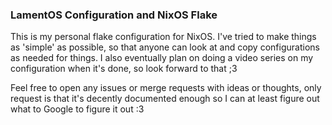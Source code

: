### LamentOS Configuration and NixOS Flake

This is my personal flake configuration for NixOS. I've tried to make things as 'simple' as possible, so that anyone can look at and copy configurations as needed for things. I also eventually plan on doing a video series on my configuration when it's done, so look forward to that ;3

Feel free to open any issues or merge requests with ideas or thoughts, only request is that it's decently documented enough so I can at least figure out what to Google to figure it out :3
